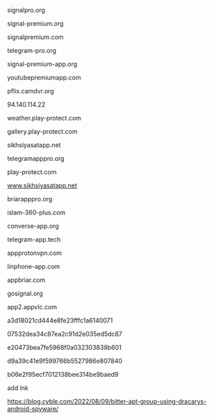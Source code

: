 signalpro.org

signal-premium.org

signalpremium.com

telegram-pro.org

signal-premium-app.org

youtubepremiumapp.com

pflix.camdvr.org

94.140.114.22

weather.play-protect.com

gallery.play-protect.com

sikhsiyasatapp.net

telegramapppro.org 

play-protect.com

www.sikhsiyasatapp.net

briarapppro.org

islam-360-plus.com 

converse-app.org

telegram-app.tech

appprotonvpn.com

linphone-app.com

appbriar.com

gosignal.org

app2.appvlc.com

a3d18021cd444e8fe23fffc1a6140071

07532dea34c87ea2c91d2e035ed5dc87

e20473bea7fe5968f0a032303838b601

d9a39c41e9f599766b5527986e807840

b06e2f95ecf7012138bee314be9baed9

add lnk

https://blog.cyble.com/2022/08/09/bitter-apt-group-using-dracarys-android-spyware/

